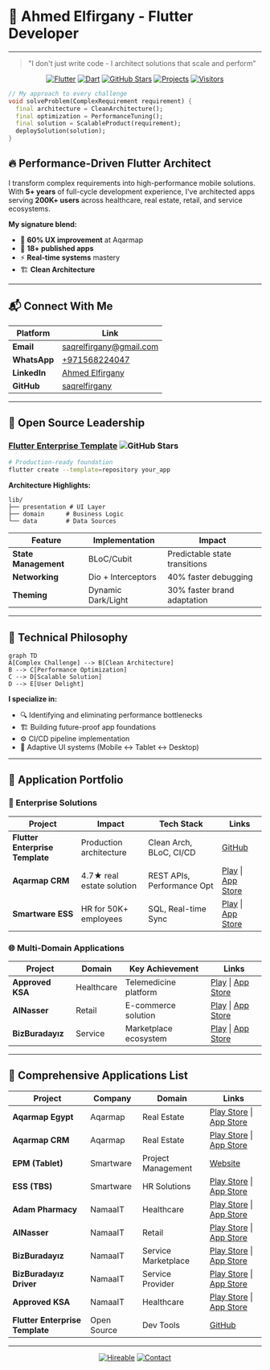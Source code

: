 # 🚀 Ahmed Elfirgany - Flutter Developer
---
> "I don't just write code - I architect solutions that scale and perform"

<div align="center">
  
[![Flutter](https://img.shields.io/badge/Flutter-3.16.0+-blue?logo=flutter&style=for-the-badge)](https://flutter.dev)
[![Dart](https://img.shields.io/badge/Dart-3.3.0+-blue?logo=dart&style=for-the-badge)](https://dart.dev)
[![GitHub Stars](https://img.shields.io/github/stars/saqrelfirgany/flutter_template?style=for-the-badge&color=gold)](https://github.com/saqrelfirgany/flutter_template)
[![Projects](https://img.shields.io/badge/12+-Published_Apps-green?style=for-the-badge)]()
[![Visitors](https://komarev.com/ghpvc/?username=saqrelfirgany&color=blue&style=flat-square)](https://github.com/saqrelfirgany)

</div>

```dart
// My approach to every challenge
void solveProblem(ComplexRequirement requirement) {
  final architecture = CleanArchitecture();
  final optimization = PerformanceTuning();
  final solution = ScalableProduct(requirement);
  deploySolution(solution);
}
```

## 🔥 Performance-Driven Flutter Architect

I transform complex requirements into high-performance mobile solutions. With **5+ years** of full-cycle development experience, I've architected apps serving **200K+ users** across healthcare, real estate, retail, and service ecosystems.

**My signature blend:**
- 🚀 **60% UX improvement** at Aqarmap
- 📱 **18+ published apps** 
- ⚡ **Real-time systems** mastery
- 🏗️ **Clean Architecture**

---

## 📬 Connect With Me

| Platform | Link |
|----------|------|
| **Email** | [saqrelfirgany@gmail.com](mailto:saqrelfirgany@gmail.com) |
| **WhatsApp** | [+971568224047](https://wa.me/+971568224047) |
| **LinkedIn** | [Ahmed Elfirgany](https://www.linkedin.com/in/sa2r-elfirgany/) |
| **GitHub** | [saqrelfirgany](https://github.com/saqrelfirgany) |

---

## 🚀 Open Source Leadership

### [Flutter Enterprise Template](https://github.com/saqrelfirgany/flutter_template) ![GitHub Stars](https://img.shields.io/github/stars/saqrelfirgany/flutter_template?color=gold)

```bash
# Production-ready foundation
flutter create --template=repository your_app
```

**Architecture Highlights:**
```
lib/
├── presentation # UI Layer
├── domain      # Business Logic
└── data        # Data Sources
```

| Feature | Implementation | Impact |
|---------|----------------|--------|
| **State Management** | BLoC/Cubit | Predictable state transitions |
| **Networking** | Dio + Interceptors | 40% faster debugging |
| **Theming** | Dynamic Dark/Light | 30% faster brand adaptation |

---

## 🧠 Technical Philosophy

```mermaid
graph TD
A[Complex Challenge] --> B[Clean Architecture]
B --> C[Performance Optimization]
C --> D[Scalable Solution]
D --> E[User Delight]
```

**I specialize in:**
- 🔍 Identifying and eliminating performance bottlenecks
- 🏗️ Building future-proof app foundations
- ⚙️ CI/CD pipeline implementation
- 📱 Adaptive UI systems (Mobile ↔ Tablet ↔ Desktop)

---

## 📱 Application Portfolio

### 💼 Enterprise Solutions
| Project | Impact | Tech Stack | Links |
|---------|--------|------------|-------|
| **Flutter Enterprise Template** |  Production architecture | Clean Arch, BLoC, CI/CD | [GitHub](https://github.com/saqrelfirgany/flutter_template) |
| **Aqarmap CRM** | 4.7★ real estate solution | REST APIs, Performance Opt | [Play](https://play.google.com/store/apps/details?id=com.project.aqarmap.crm) \| [App Store](https://apps.apple.com/us/app/am-live-companies-only/id1271197604) |
| **Smartware ESS** | HR for 50K+ employees | SQL, Real-time Sync | [Play](https://play.google.com/store/apps/details?id=sa.com.takamoltbs.selfservices) \| [App Store](https://apps.apple.com/sa/app/tbs-self-services/id6447533663) |

### 🌐 Multi-Domain Applications
| Project | Domain | Key Achievement | Links |
|---------|--------|-----------------|-------|
| **Approved KSA** | Healthcare | Telemedicine platform | [Play](https://play.google.com/store/apps/details?id=com.namaait.approved) \| [App Store](https://apps.apple.com/eg/app/approved-ksa/id1668993553) |
| **AlNasser** | Retail | E-commerce solution | [Play](https://play.google.com/store/apps/details?id=com.namaait.alnasser) \| [App Store](https://apps.apple.com/us/app/alnasser/id6443395471) |
| **BizBuradayız** | Service | Marketplace ecosystem | [Play](https://play.google.com/store/apps/details?id=com.namaait.bizburadayiz) \| [App Store](https://apps.apple.com/eg/app/bizburaday%C4%B1z/id6468649321) |

---

## 📱 Comprehensive Applications List

| Project | Company | Domain | Links |
|---------|---------|--------|-------|
| **Aqarmap Egypt** | Aqarmap | Real Estate | [Play Store](https://play.google.com/store/apps/details?id=com.aqarmap.android) \| [App Store](https://apps.apple.com/us/app/aqarmap-egypt/id642633889) |
| **Aqarmap CRM** | Aqarmap | Real Estate | [Play Store](https://play.google.com/store/apps/details?id=com.project.aqarmap.crm) \| [App Store](https://apps.apple.com/us/app/am-live-companies-only/id1271197604) |
| **EPM (Tablet)** | Smartware | Project Management | [Website](https://smartwareltd.com/EPM.html) |
| **ESS (TBS)** | Smartware | HR Solutions | [Play Store](https://play.google.com/store/apps/details?id=sa.com.takamoltbs.selfservices) \| [App Store](https://apps.apple.com/sa/app/tbs-self-services/id6447533663) |
| **Adam Pharmacy** | NamaaIT | Healthcare | [Play Store](https://play.google.com/store/apps/details?id=com.namaait.adampharmacy) \| [App Store](https://apps.apple.com/eg/app/adam-pharmacy/id1672276218) |
| **AlNasser** | NamaaIT | Retail | [Play Store](https://play.google.com/store/apps/details?id=com.namaait.alnasser) \| [App Store](https://apps.apple.com/us/app/alnasser/id6443395471) |
| **BizBuradayız** | NamaaIT | Service Marketplace | [Play Store](https://play.google.com/store/apps/details?id=com.namaait.bizburadayiz) \| [App Store](https://apps.apple.com/eg/app/bizburaday%C4%B1z/id6468649321) |
| **BizBuradayız Driver** | NamaaIT | Service Provider | [Play Store](https://play.google.com/store/apps/details?id=com.namaait.bizburadayiz.driver) \| [App Store](https://apps.apple.com/eg/app/bizburaday%C4%B1z-sa%C4%9Flay%C4%B1c%C4%B1/id6468649619) |
| **Approved KSA** | NamaaIT | Healthcare | [Play Store](https://play.google.com/store/apps/details?id=com.namaait.approved) \| [App Store](https://apps.apple.com/eg/app/approved-ksa/id1668993553) |
| **Flutter Enterprise Template** | Open Source | Dev Tools | [GitHub](https://github.com/saqrelfirgany/flutter_template) |

---

<div align="center">
  
[![Hireable](https://img.shields.io/badge/Available-Immediately-green?style=for-the-badge)]()
[![Contact](https://img.shields.io/badge/Let's%20Build-Something%20Amazing-blue?style=for-the-badge&logo=flutter)](mailto:saqrelfirgany@gmail.com)
  
</div>
